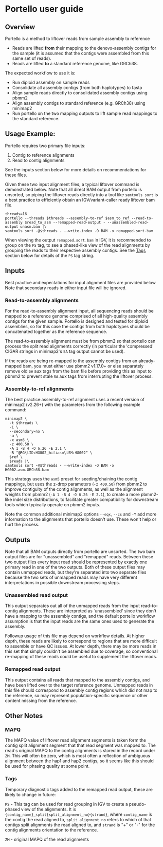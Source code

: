 # Portello user guide

## Overview

Portello is a method to liftover reads from sample assembly to reference
- Reads are lifted **from** their mapping to the denovo-assembly contigs for the sample (it is assumed that the contigs
  were assembled from this same set of reads).
- Reads are lifted **to** a standard reference genome, like GRCh38.

The expected workflow to use it is:
- Run diploid assembly on sample reads
- Consolidate all assembly contigs (from both haplotypes) to fasta
- Align sample reads directly to consolidated assembly contigs using pbmm2
- Align assembly contigs to standard reference (e.g. GRCh38) using minimap2
- Run portello on the two mapping outputs to lift sample read mappings to the standard reference.

## Usage Example:

Portello requires two primary file inputs:
1. Contig to reference alignments
2. Read to contig alignments

See the inputs section below for more details on recommendations for these files.

Given these two input alignment files, a typical liftover command is demonstrated below. Note that all direct BAM output
from portello is unsorted, so piping the liftover reads directly into a tool like `samtools sort` is a best practice to
efficiently obtain an IGV/variant-caller ready liftover bam file.

```
threads=16
portello --threads $threads --assembly-to-ref $asm_to_ref --read-to-assembly $read_to_asm --remapped-read-output - --unassembled-read-output unasm.bam |\
samtools sort -@$threads - --write-index -O BAM -o remapped.sort.bam
```

When viewing the output `remapped.sort.bam` in IGV, it is recommended to group on the `PS` tag, to see a phased-like
view of the read alignments by grouping the reads to their respective assembly contigs. See the [Tags](#tags) section
below for details of the `PS` tag string.

## Inputs

Best practice and expectations for input alignment files are provided below. Note that secondary reads in either input
file will be ignored.

### Read-to-assembly alignments

For the read-to-assembly alignment input, all sequencing reads should be mapped to a reference genome comprised of all
high-quality assembly contigs for the given sample. Portello is designed and tested for diploid assemblies, so for this
case the contigs from both haplotypes should be concatenated together as the reference sequence.

The read-to-assembly alignment must be from pbmm2 so that portello can process the split read alignments correctly (in
particular the 'compressed' CIGAR strings in minimap2's `SA` tag output cannot be used).

If the reads are being re-mapped to the assembly contigs from an already-mapped bam, you must either use pbmm2 v1.17.0+
or else separately remove old `SA` aux tags from the bam file before providing this as input to pbmm2 to prevent stale
`SA` aux tags from interrupting the liftover process.

### Assembly-to-ref alignments

The best practice assembly-to-ref alignment uses a recent version of minimap2 (v2.26+) with the parameters from the
following example command:

```
minimap2 \
  -t $threads \
  -L \
  --secondary=no \
  -a \
  -x asm5 \
  -z 400.50 \
  -A 1 -B 4 -O 6.26 -E 2.1 \
  -R "@RG\tID:HG002_hifiasm\tSM:HG002" \
  $ref \
  $reads |\
samtools sort -@$threads - --write-index -O BAM -o HG002.asm.GRCh38.bam
```

This strategy uses the `asm5` preset for seeding/chaining the contig mappings, but uses the z-drop parameters (`-z
400.50`) from pbmm2 to improve contiguity of the contig alignments, as well as the alignment weights from pbmm2 (`-A 1
-B 4 -O 6.26 -E 2.1`), to create a more pbmm2-like indel size distributions, to facilitate greater compatibility for
downstream tools which typically operate on pbmm2 inputs.

Note the common additional minimap2 options `--eqx`, `--cs` and `-Y` add more information to the alignments that
portello doesn't use. These won't help or hurt the process.

## Outputs

Note that all BAM outputs directly from portello are unsorted. The two bam output files are for "unassembled" and
"remapped" reads. Between these two output files every input read should be represented by exactly one primary read in
one of the two outputs. Both of these output files may contain unmapped reads, but they're separated into two separate
files because the two sets of unmapped reads may have very different interpretations in possible downstream processing
steps.

### Unassembled read output

This output separates out all of the unmapped reads from the input read-to-contig alignments. These are interpreted as
'unassembled' since they don't have a mapping to the assembly contigs, and the default portello workflow assumption is
that the input reads are the same ones used to generate the assembly.

Followup usage of this file may depend on workflow details. At higher depth, these reads are likely to correspond to
regions that are more difficult to assemble or have QC issues. At lower depth, there may be more reads in this set that
simply couldn't be assembled due to coverage, so conventional re-mapping of these reads could be useful to supplement
the liftover reads.

###  Remapped read output

This output contains all reads that mapped to the assembly contigs, and have been lifted over to the target reference
genome. Unmapped reads in this file should correspond to assembly contig regions which did not map to the reference, so
may represent population-specific sequence or other content missing from the reference.


## Other Notes

### MAPQ

The MAPQ value of liftover read alignment segments is taken form the contig split alignment segment that that read
segment was mapped to. The read's original MAPQ to the contig alignments is stored in the record under `ZM`. This will
often be zero, which is most often a reflection of ambiguous alignment between the hap1 and hap2 contigs, so it seems
like this should be used for phasing quality at some point.

### Tags

Temporary diagnostic tags added to the remapped read output, these are likely to change in future:

`PS` - This tag can be used for read grouping in IGV to create a pseudo-phased view of the alignments. It is
`{contig_name}_split{split_alignment_no}{strand}`, where `contig_name` is the contig the read aligned to, `split
alignment no` refers to which of that contigs split alignments the read aligned to, and `strand` is "+" or "-" for the
contig alignments orientation to the reference.

`ZM` - original MAPQ of the read alignments
